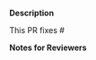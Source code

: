 **Description**

This PR fixes #

**Notes for Reviewers**


<!--
Thank you for contributing to Blogzen! 

Contributing Conventions:

1. Include descriptive PR titles with [<component-name>] prepended.
2. Build and test your changes before submitting a PR. 


By following the community's contribution conventions upfront, the review process will 
be accelerated and your PR merged more quickly.
-->
